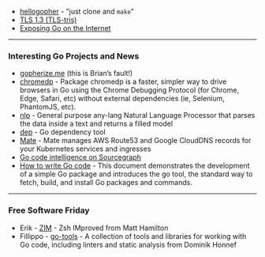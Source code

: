 - [hellogopher](https://github.com/cloudflare/hellogopher) - "just clone and `make`"
- [TLS 1.3 (TLS-tris)](https://github.com/cloudflare/tls-tris )
- [Exposing Go on the Internet](https://blog.gopheracademy.com/advent-2016/exposing-go-on-the-internet/)

---

### Interesting Go Projects and News

- [gopherize.me](http://gopherize.me/) (this is Brian’s fault!)
- [chromedp](https://github.com/knq/chromedp) - Package chromedp is a faster, simpler way to drive browsers in Go using the Chrome Debugging Protocol (for Chrome, Edge, Safari, etc) without external dependencies (ie, Selenium, PhantomJS, etc).
- [nlp](https://github.com/Shixzie/nlp) - General purpose any-lang Natural Language Processor that parses the data inside a text and returns a filled model
- [dep](https://github.com/golang/dep) - Go dependency tool
- [Mate](https://github.com/zalando-incubator/mate) - Mate manages AWS Route53 and Google CloudDNS records for your Kubernetes services and ingresses
- [Go code intelligence on Sourcegraph](https://text.sourcegraph.com/go-code-intelligence-on-sourcegraph-now-in-general-availability-ga-e2ebcddc7f45#.oe27s0gv4)
- [How to write Go code](http://training.play-with-docker.com/how-to-write-go-code/) - This document demonstrates the development of a simple Go package and introduces the go tool, the standard way to fetch, build, and install Go packages and commands.

---

### Free Software Friday

- Erik - [ZIM](https://github.com/Eriner/zim) - Zsh IMproved from Matt Hamilton
- Fillippo - [go-tools](https://github.com/dominikh/go-tools) - A collection of tools and libraries for working with Go code, including linters and static analysis from Dominik Honnef